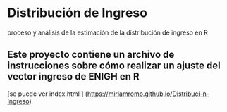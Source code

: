 # Distribución de Ingreso
proceso y análisis de la estimación de la distribución de ingreso en R 

##   Este proyecto contiene un archivo de instrucciones sobre cómo realizar un ajuste del vector  ingreso de ENIGH en R 
[se puede ver  index.html ] (https://miriamromo.github.io/Distribuci-n-Ingreso)

